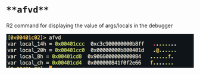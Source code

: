 <!-- TITLE: afvd -->

#  `**afvd**` 

R2 command for displaying the value of args/locals in the debugger

![Afvd Png](/uploads/a-afvd/afvd-png.png "Afvd Png")